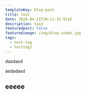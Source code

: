 ```yaml
---
templateKey: blog-post
title: test
date: 2020-04-11T18:11:13.914Z
description: tasd
featuredpost: false
featuredimage: /img/blog-index.jpg
tags:
  - test-tag
  - testtag2
---
```

dasdasd

asdadasd

## eeeee